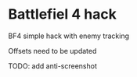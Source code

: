 # Battlefiel 4 hack
BF4 simple hack with enemy tracking

Offsets need to be updated

TODO: add anti-screenshot
